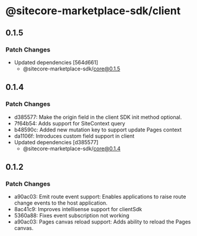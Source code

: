 # @sitecore-marketplace-sdk/client

## 0.1.5

### Patch Changes

- Updated dependencies [564d661]
  - @sitecore-marketplace-sdk/core@0.1.5

## 0.1.4

### Patch Changes

- d385577: Make the origin field in the client SDK init method optional.
- 7f64b54: Adds support for SiteContext query
- b48590c: Added new mutation key to support update Pages context
- da1106f: Introduces custom field support in client
- Updated dependencies [d385577]
  - @sitecore-marketplace-sdk/core@0.1.4

## 0.1.2

### Patch Changes

- a90ac03: Emit route event support: Enables applications to raise route change events to the host application.
- 8ac41c9: Improves intellisense support for clientSdk
- 5360a88: Fixes event subscription not working
- a90ac03: Pages canvas reload support: Adds ability to reload the Pages canvas.

